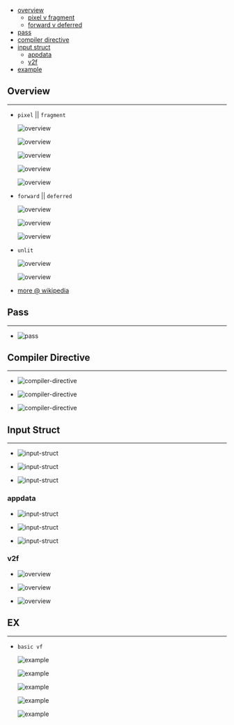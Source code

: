 * [overview](#overview)
    * [pixel v fragment](#pixel-fragment)
    * [forward v deferred](#forward-deferred)
* [pass](#pass)
* [compiler directive](#compiler-directive)
* [input struct](#input-struct)
    * [appdata](#appdata)
    * [v2f](#v2f)
* [example](#example)

## Overview <a name="overview"></a>

---

* `pixel` || `fragment`

    ![overview](./_asset/img/1.png)

    ![overview](./_asset/img/2.png)

    ![overview](./_asset/img/3.png)

    ![overview](./_asset/img/4.png)

    ![overview](./_asset/img/5.png)

* `forward` || `deferred`

    ![overview](./_asset/img/01.png)

    ![overview](./_asset/img/02.png)

    ![overview](./_asset/img/03.png)

* `unlit`

    ![overview](./_asset/img/24.png)

    ![overview](./_asset/img/25.png)

* [more @ wikipedia](https://en.wikipedia.org/wiki/Shader)

## Pass <a name="pass"></a>

---

* ![pass](./_asset/img/04.png)

## Compiler Directive <a name="compiler-directive"></a>

---

* ![compiler-directive](./_asset/img/06.png)

* ![compiler-directive](./_asset/img/07.png)

* ![compiler-directive](./_asset/img/08.png)

## Input Struct <a name="input-struct"></a>

---

* ![input-struct](./_asset/img/35.png)

* ![input-struct](./_asset/img/09.png)

* ![input-struct](./_asset/img/21.png)

### appdata <a name="appdata"></a>

* ![input-struct](./_asset/img/12.png)

* ![input-struct](./_asset/img/13.png)

* ![input-struct](./_asset/img/14.png)

### v2f <a name="v2f"></a>

* ![overview](./_asset/img/16.png)

* ![overview](./_asset/img/17.png)

* ![overview](./_asset/img/18.png)

## EX <a name="example"></a>

---

* `basic vf`

    ![example](./_asset/img/26.png)

    ![example](./_asset/img/27.png)

    ![example](./_asset/img/32.png)

    ![example](./_asset/img/33.png)

    ![example](./_asset/img/34.png)
